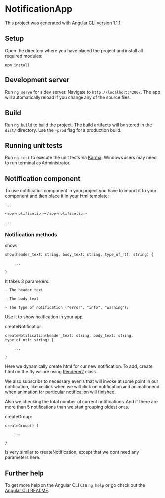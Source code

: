 # NotificationApp

This project was generated with [Angular CLI](https://github.com/angular/angular-cli) version 1.1.1.

## Setup
Open the directory where you have placed the project and install all required modules:

    npm install

## Development server

Run `ng serve` for a dev server. Navigate to `http://localhost:4200/`. The app will automatically reload if you change any of the source files.

## Build

Run `ng build` to build the project. The build artifacts will be stored in the `dist/` directory. Use the `-prod` flag for a production build.

## Running unit tests

Run `ng test` to execute the unit tests via [Karma](https://karma-runner.github.io). Windows users may need to run terminal as Administrator.

## Notification component
To use notification component in your project you have to import it to your component and then place it in your html template:
    
    ...

    <app-notification></app-notification>

    ...

### Notification methods
show: 

    show(header_text: string, body_text: string, type_of_ntf: string) {
        
        ...

    }

It takes 3 parameters: 

    - The header text

    - The body text

    - The type of notification ("error", "info", "warning");

Use it to show notification in your app.


createNotification: 

    createNotification(header_text: string, body_text: string, type_of_ntf: string) {
        
        ...

    }

Here we dynamically create html for our new notification. To add, create html on the fly we are using [Renderer2](https://angular.io/api/core/Renderer2) class.

We also subscribe to necessary events that will invoke at some point in our notification, like onclick when we will click on notification and animationend when animation for particular notification will finished.

Also we checking the total number of current notifications. And if there are more than 5 notifications than we start grouping oldest ones.

createGroup:

    createGroup() {
        
        ...

    }

Is very similar to createNotification, except that we dont need any parameters here.


## Further help

To get more help on the Angular CLI use `ng help` or go check out the [Angular CLI README](https://github.com/angular/angular-cli/blob/master/README.md).
